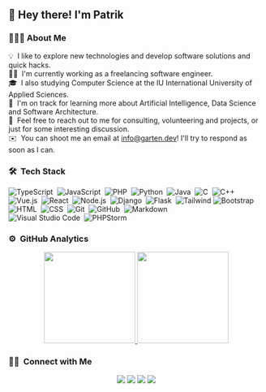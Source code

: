 <h2>👋 Hey there! I'm Patrik</h2>

### 👨🏻‍💻 About Me

💡 &nbsp;I like to explore new technologies and develop software solutions and quick hacks.\
👨‍💻 &nbsp;I'm currently working as a freelancing software engineer.\
🎓 &nbsp;I also studying Computer Science at the IU  International University of Applied Sciences.\
🌱 &nbsp;I'm on track for learning more about Artificial Intelligence, Data Science and Software Architecture.\
💬 &nbsp;Feel free to reach out to me for consulting, volunteering and projects, or just for some interesting discussion.\
✉️ &nbsp;You can shoot me an email at info@garten.dev! I'll try to respond as soon as I can.

### 🛠 &nbsp;Tech Stack

![TypeScript](https://img.shields.io/badge/-TypeScript-05122A?style=flat&logo=typescript)&nbsp;
![JavaScript](https://img.shields.io/badge/-JavaScript-05122A?style=flat&logo=javascript)&nbsp;
![PHP](https://img.shields.io/badge/-PHP-05122A?style=flat&logo=php&logoColor=276DC3)&nbsp;
![Python](https://img.shields.io/badge/-Python-05122A?style=flat&logo=python)&nbsp;
![Java](https://img.shields.io/badge/-Java-05122A?style=flat&logo=Java&logoColor=FFA518)&nbsp;
![C](https://img.shields.io/badge/-C-05122A?style=flat&logo=C&logoColor=A8B9CC)&nbsp;
![C++](https://img.shields.io/badge/-C++-05122A?style=flat&logo=C%2B%2B&logoColor=00599C)\
![Vue.js](https://img.shields.io/badge/-Vue.js-05122A?style=flat&logo=vue)&nbsp;
![React](https://img.shields.io/badge/-React-05122A?style=flat&logo=react)&nbsp;
![Node.js](https://img.shields.io/badge/-Node.js-05122A?style=flat&logo=node.js)&nbsp;
![Django](https://img.shields.io/badge/-Django-05122A?style=flat&logo=django&logoColor=092E20)&nbsp;
![Flask](https://img.shields.io/badge/-Flask-05122A?style=flat&logo=flask)&nbsp;
![Tailwind](https://img.shields.io/badge/-Tailwind-05122A?style=flat&logo=tailwind&logoColor=563D7C)
![Bootstrap](https://img.shields.io/badge/-Bootstrap-05122A?style=flat&logo=bootstrap&logoColor=563D7C)\
![HTML](https://img.shields.io/badge/-HTML-05122A?style=flat&logo=HTML5)&nbsp;
![CSS](https://img.shields.io/badge/-CSS-05122A?style=flat&logo=CSS3&logoColor=1572B6)&nbsp;
![Git](https://img.shields.io/badge/-Git-05122A?style=flat&logo=git)&nbsp;
![GitHub](https://img.shields.io/badge/-GitHub-05122A?style=flat&logo=github)&nbsp;
![Markdown](https://img.shields.io/badge/-Markdown-05122A?style=flat&logo=markdown)\
![Visual Studio Code](https://img.shields.io/badge/-Visual%20Studio%20Code-05122A?style=flat&logo=visual-studio-code&logoColor=007ACC)&nbsp;
![PHPStorm](https://img.shields.io/badge/-PHPStorm-05122A?style=flat&logo=jetbrains&logoColor=2C2255)

### ⚙️ &nbsp;GitHub Analytics

<p align="center">
<a href="https://github.com/paifgx">
  <img height="180em" src="https://github-readme-stats-eight-theta.vercel.app/api?username=paifgx&show_icons=true&theme=algolia&include_all_commits=true&count_private=true"/>
  <img height="180em" src="https://github-readme-stats-eight-theta.vercel.app/api/top-langs/?username=paifgx&layout=compact&langs_count=8&theme=algolia"/>
</a>
</p>

### 🤝🏻 &nbsp;Connect with Me

<p align="center">
<a href="https://garten.dev"><img src="https://img.shields.io/badge/-garten.dev-1769FF?style=flat&logo=Google-Chrome&logoColor=white"/></a>
<a href="https://linkedin.com/in/paifgx"><img src="https://img.shields.io/badge/-Patrik%20Garten-0077B5?style=flat&logo=Linkedin&logoColor=white"/></a>
<a href="mailto:info@patrikgarten.de"><img src="https://img.shields.io/badge/-info@patrikgarten.de-D14836?style=flat&logo=Gmail&logoColor=white"/></a>
<a href="https://instagram.com/garten.dev"><img src="https://img.shields.io/badge/-@garten.dev-E4405F?style=flat&logo=Instagram&logoColor=white"/></a>
</p>
